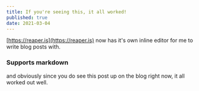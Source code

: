 ```yaml
---
title: If you're seeing this, it all worked!
published: true
date: 2021-03-04
---
```


[https://reaper.is](https://reaper.is) now has it's own inline editor for me to write blog posts with.

### Supports markdown

and obviously since you do see this post up on the blog right now, it all worked out well.
